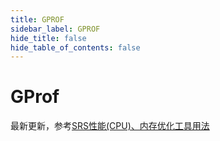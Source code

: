 ```yaml
---
title: GPROF
sidebar_label: GPROF
hide_title: false
hide_table_of_contents: false
---
```


# GProf

最新更新，参考[SRS性能(CPU)、内存优化工具用法](https://www.jianshu.com/p/6d4a89359352)